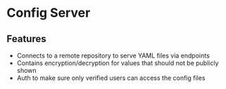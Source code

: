 # Config Server

## Features
- Connects to a remote repository to serve YAML files via endpoints
- Contains encryption/decryption for values that should not be publicly shown
- Auth to make sure only verified users can access the config files